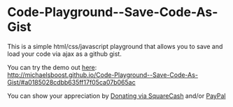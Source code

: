# Code-Playground--Save-Code-As-Gist
This is a simple html/css/javascript playground that allows you to save and load your code via ajax as a github gist.

You can try the demo out [here](http://michaelsboost.github.io/Code-Playground--Save-Code-As-Gist/#a0185028cdbb635ff17f05ca07b065ac):  
http://michaelsboost.github.io/Code-Playground--Save-Code-As-Gist/#a0185028cdbb635ff17f05ca07b065ac

You can show your appreciation by [Donating via SquareCash](https://cash.me/$michaelsboost) and/or [PayPal](https://www.paypal.me/mikethedj4)

